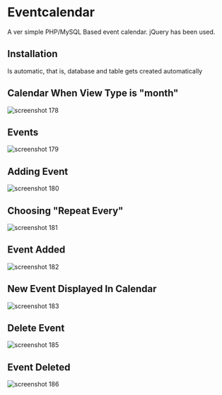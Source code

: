 # Eventcalendar
A ver simple PHP/MySQL Based event calendar.
jQuery has been used.

## Installation
Is automatic, that is, database and table gets created automatically

## Calendar When View Type is "month"
![screenshot 178](https://cloud.githubusercontent.com/assets/20037817/24586080/e1f18270-17b6-11e7-82e2-59b014885c23.png)

## Events
![screenshot 179](https://cloud.githubusercontent.com/assets/20037817/24586081/e21e22f8-17b6-11e7-9f56-1b6fc12067af.png)

## Adding Event
![screenshot 180](https://cloud.githubusercontent.com/assets/20037817/24586082/e2402858-17b6-11e7-8c61-4f77d58bb953.png)

## Choosing "Repeat Every"
![screenshot 181](https://cloud.githubusercontent.com/assets/20037817/24586083/e2409aea-17b6-11e7-8216-4e02a2bdd144.png)

## Event Added
![screenshot 182](https://cloud.githubusercontent.com/assets/20037817/24586162/e5a3b7f2-17b7-11e7-9d83-6907045c4fbd.png)

## New Event Displayed In Calendar
![screenshot 183](https://cloud.githubusercontent.com/assets/20037817/24586085/e24d5654-17b6-11e7-9614-d1afe6468af1.png)

## Delete Event
![screenshot 185](https://cloud.githubusercontent.com/assets/20037817/24586086/e24f4fd6-17b6-11e7-9995-aa82cacbf037.png)

## Event Deleted
![screenshot 186](https://cloud.githubusercontent.com/assets/20037817/24586163/e5a4838a-17b7-11e7-9677-1d2592b66270.png)
